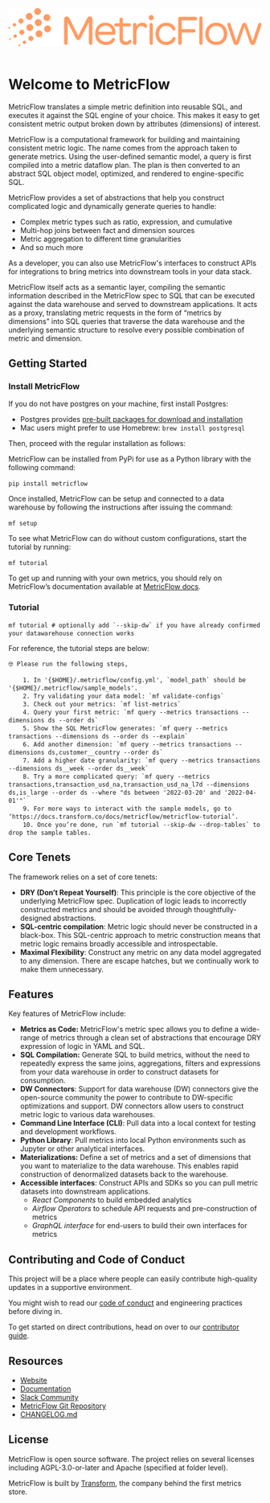 <p align="center">
<img src="assets/MetricFlow_logo.png" />
<br /><br />
</p>

# Welcome to MetricFlow

MetricFlow translates a simple metric definition into reusable SQL, and executes it against the SQL engine of your choice. This makes it easy to get consistent metric output broken down by attributes (dimensions) of interest.

MetricFlow is a computational framework for building and maintaining consistent metric logic. The name comes from the approach taken to generate metrics. Using the user-defined semantic model, a query is first compiled into a metric dataflow plan. The plan is then converted to an abstract SQL object model, optimized, and rendered to engine-specific SQL.

MetricFlow provides a set of abstractions that help you construct complicated logic and dynamically generate queries to handle:

- Complex metric types such as ratio, expression, and cumulative
- Multi-hop joins between fact and dimension sources
- Metric aggregation to different time granularities
- And so much more

As a developer, you can also use MetricFlow's interfaces to construct APIs for integrations to bring metrics into downstream tools in your data stack.

MetricFlow itself acts as a semantic layer, compiling the semantic information described in the MetricFlow spec to SQL that can be executed against the data warehouse and served to downstream applications. It acts as a proxy, translating metric requests in the form of “metrics by dimensions” into SQL queries that traverse the data warehouse and the underlying semantic structure to resolve every possible combination of metric and dimension.

## Getting Started

### Install MetricFlow

If you do not have postgres on your machine, first install Postgres:
- Postgres provides [pre-built packages for download and installation](https://www.postgresql.org/download/)
- Mac users might prefer to use Homebrew: `brew install postgresql`

Then, proceed with the regular installation as follows:

MetricFlow can be installed from PyPi for use as a Python library with the following command:

`pip install metricflow`

Once installed, MetricFlow can be setup and connected to a data warehouse by following the instructions after issuing the command:

`mf setup`

To see what MetricFlow can do without custom configurations, start the tutorial by running:

`mf tutorial`

To get up and running with your own metrics, you should rely on MetricFlow’s documentation available at [MetricFlow docs](https://docs.transform.co/docs/metricflow/guides/introduction).

### Tutorial

```
mf tutorial # optionally add `--skip-dw` if you have already confirmed your datawarehouse connection works
```

For reference, the tutorial steps are below:

```
🤓 Please run the following steps,

    1. In '{$HOME}/.metricflow/config.yml', `model_path` should be '{$HOME}/.metricflow/sample_models'.
    2. Try validating your data model: `mf validate-configs`
    3. Check out your metrics: `mf list-metrics`
    4. Query your first metric: `mf query --metrics transactions --dimensions ds --order ds`
    5. Show the SQL MetricFlow generates: `mf query --metrics transactions --dimensions ds --order ds --explain`
    6. Add another dimension: `mf query --metrics transactions --dimensions ds,customer__country --order ds`
    7. Add a higher date granularity: `mf query --metrics transactions --dimensions ds__week --order ds__week`
    8. Try a more complicated query: `mf query --metrics transactions,transaction_usd_na,transaction_usd_na_l7d --dimensions ds,is_large --order ds --where "ds between '2022-03-20' and '2022-04-01'"`
    9. For more ways to interact with the sample models, go to ‘https://docs.transform.co/docs/metricflow/metricflow-tutorial’.
    10. Once you’re done, run `mf tutorial --skip-dw --drop-tables` to drop the sample tables.
```


## Core Tenets

The framework relies on a set of core tenets:

- **DRY (Don’t Repeat Yourself)**: This principle is the core objective of the underlying MetricFlow spec. Duplication of logic leads to incorrectly constructed metrics and should be avoided through thoughtfully-designed abstractions.
- **SQL-centric compilation**: Metric logic should never be constructed in a black-box. This SQL-centric approach to metric construction means that metric logic remains broadly accessible and introspectable.
- **Maximal Flexibility**: Construct any metric on any data model aggregated to any dimension. There are escape hatches, but we continually work to make them unnecessary.

## Features

Key features of MetricFlow include:

- **Metrics as Code:** MetricFlow's metric spec allows you to define a wide-range of metrics through a clean set of abstractions that encourage DRY expression of logic in YAML and SQL.
- **SQL Compilation:** Generate SQL to build metrics, without the need to repeatedly express the same joins, aggregations, filters and expressions from your data warehouse in order to construct datasets for consumption.
- **DW Connectors**: Support for data warehouse (DW) connectors give the open-source community the power to contribute to DW-specific optimizations and support. DW connectors allow users to construct metric logic to various data warehouses.
- **Command Line Interface (CLI)**: Pull data into a local context for testing and development workflows.
- **Python Library**: Pull metrics into local Python environments such as Jupyter or other analytical interfaces.
- **Materializations:** Define a set of metrics and a set of dimensions that you want to materialize to the data warehouse. This enables rapid construction of denormalized datasets back to the warehouse.
- **Accessible interfaces**: Construct APIs and SDKs so you can pull metric datasets into downstream applications.
  - _React Components_ to build embedded analytics
  - _Airflow Operators_ to schedule API requests and pre-construction of metrics
  - _GraphQL interface_ for end-users to build their own interfaces for metrics

## Contributing and Code of Conduct

This project will be a place where people can easily contribute high-quality updates in a supportive environment.

You might wish to read our [code of conduct](http://community.transform.co/metricflow-signup) and <LINK> engineering practices </LINK> before diving in.

To get started on direct contributions, head on over to our [contributor guide](CONTRIBUTING.md).

## Resources

- [Website](https://transform.co/metricflow)
- [Documentation](https://docs.transform.co/docs/overview/metricflow-overview)
- [Slack Community](https://community.transform.co/metricflow-signup)
- [MetricFlow Git Repository](https://github.com/transform-data/metricflow)
- [CHANGELOG.md](CHANGELOG.md)

## License

MetricFlow is open source software. The project relies on several licenses including AGPL-3.0-or-later and Apache (specified at folder level).

MetricFlow is built by [Transform](https://transform.co/), the company behind the first metrics store.
